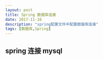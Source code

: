 ```yaml
---
layout: post
title: Spring 数据库连接
date: 2017-11-16
description: "spring配置文件中配置数据库连接"
tags: [数据库,Spring]
---
```

## spring 连接 mysql
